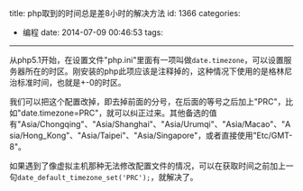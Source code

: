 title: php取到的时间总是差8小时的解决方法
id: 1366
categories:
  - 编程
date: 2014-07-09 00:46:53
tags:
---

从php5.1开始，在设置文件"php.ini"里面有一项叫做`date.timezone`，可以设置服务器所在的时区。刚安装的php此项应该是注释掉的，这种情况下使用的是格林尼治标准时间，也就是+-0的时区。

我们可以把这个配置改掉，即去掉前面的分号，在后面的等号之后加上"PRC"，比如"date.timezone=PRC"，就可以纠正过来。其他备选的值有"Asia/Chongqing"、"Asia/Shanghai"、"Asia/Urumqi"、"Asia/Macao"、"Asia/Hong_Kong"、"Asia/Taipei"、"Asia/Singapore"，或者直接使用"Etc/GMT-8"。

如果遇到了像虚拟主机那种无法修改配置文件的情况，可以在获取时间之前加上一句`date_default_timezone_set('PRC');`，就解决了。